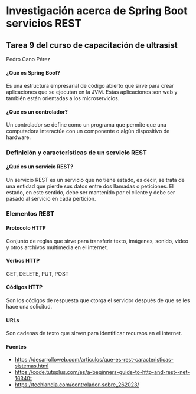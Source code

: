 # Investigación acerca de Spring Boot servicios REST

## Tarea 9 del curso de capacitación de ultrasist

Pedro Cano Pérez

#### ¿Qué es Spring Boot?
Es una estructura empresarial de código abierto que sirve para crear aplicaciones que se ejecutan en la JVM. Estas aplicaciones son web y también están orientadas a los microservicios.

#### ¿Qué es un controlador?
Un controlador se define como un programa que permite que una computadora interactúe con un componente o algún dispositivo de hardware.

### Definición y características de un servicio REST
#### ¿Qué es un servicio REST?
Un servicio REST es un servicio que no tiene estado, es decir, se trata de una entidad que pierde sus datos entre dos llamadas o peticiones. El estado, en este sentido, debe ser mantenido por el cliente y debe ser pasado al servicio en cada pertición.


### Elementos REST
#### Protocolo HTTP
Conjunto de reglas que sirve para transferir texto, imágenes, sonido, video y otros archivos multimedia en el internet.

#### Verbos HTTP
GET, DELETE, PUT, POST

#### Códigos HTTP
Son los códigos de respuesta que otorga el servidor después de que se les hace una solicitud.

#### URLs
Son cadenas de texto que sirven para identificar recursos en el internet.

#### Fuentes
- https://desarrolloweb.com/articulos/que-es-rest-caracteristicas-sistemas.html
- https://code.tutsplus.com/es/a-beginners-guide-to-http-and-rest--net-16340t
- https://techlandia.com/controlador-sobre_262023/